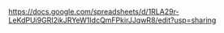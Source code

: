 https://docs.google.com/spreadsheets/d/1RLA29r-LeKdPUi9GRI2ikJRYeW1IdcQmFPkirJJqwR8/edit?usp=sharing